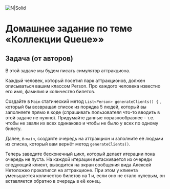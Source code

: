 ![N|Solid](https://kuplio.ru/assets/images/ru/eshops/cda55be89a67eec4775a75c9c1895aa2.webp)

# Домашнее задание по теме «Коллекции Queue»»

## Задача (от авторов)
В этой задаче мы будем писать симулятор аттракциона.

Каждый человек, который посетил парк аттракционов, должен описываться вашим классом Person. Про каждого человека известно его имя, фамилия и количество билетов.

Создайте в `Main` статический метод `List<Person> generateClients() {` , который бы возвращал список из порядка 5 людей, который вы заполняете прямо в коде (спрашивать пользователя что-то вводить в этой задаче не нужно). Придумайте данные поразнообразнее - т.е. чтобы не звали их всех одинаково и чтобы не было у всех по одному билету.

Далее, в `main`, создайте очередь на аттракцион и заполните её людьми из списка, который вам вернёт метод `generateClients()`.

Теперь заведите бесконечный цикл, который делает итерации пока очередь не пуста. На каждой итерации вытаскивается из очереди следующий клиент, выводится на экран сообщения вида Алексей Нетоложко прокатился на аттракционе. При этом у клиента уменьшается количество билетов на 1 и, если оно не стало нулевым, он вставляется обратно в очередь в её конец.
